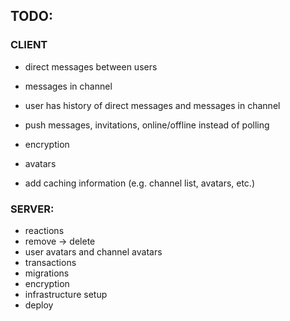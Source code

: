 ## TODO:

### CLIENT

* direct messages between users
* messages in channel
* user has history of direct messages and messages in channel
* push messages, invitations, online/offline instead of polling
* encryption
* avatars


* add caching information (e.g. channel list, avatars, etc.)

### SERVER:

* reactions
* remove -> delete
* user avatars and channel avatars
* transactions
* migrations
* encryption
* infrastructure setup
* deploy
